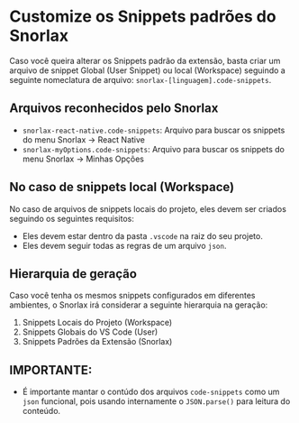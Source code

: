 # Customize os Snippets padrões do Snorlax

Caso você queira alterar os Snippets padrão da extensão, basta criar um arquivo de snippet Global (User Snippet) ou local (Workspace) seguindo a seguinte nomeclatura de arquivo: `snorlax-[linguagem].code-snippets`. 


## Arquivos reconhecidos pelo Snorlax

- `snorlax-react-native.code-snippets`: Arquivo para buscar os snippets do menu Snorlax -> React Native
- `snorlax-myOptions.code-snippets`: Arquivo para buscar os snippets do menu Snorlax -> Minhas Opções

## No caso de snippets local (Workspace)

No caso de arquivos de snippets locais do projeto, eles devem ser criados seguindo os seguintes requisitos:

- Eles devem estar dentro da pasta `.vscode` na raiz do seu projeto.
- Eles devem seguir todas as regras de um arquivo `json`.

## Hierarquia de geração

Caso você tenha os mesmos snippets configurados em diferentes ambientes, o Snorlax irá considerar a seguinte hierarquia na geração:

1. Snippets Locais do Projeto (Workspace)
2. Snippets Globais do VS Code (User)
3. Snippets Padrões da Extensão (Snorlax)

## IMPORTANTE:

- É importante mantar o contúdo dos arquivos `code-snippets` como um `json` funcional, pois usando internamente o `JSON.parse()` para leitura do conteúdo.